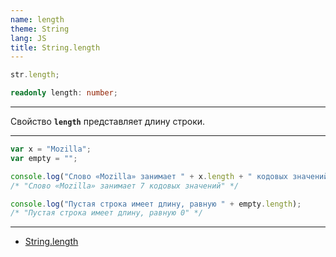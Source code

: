 ```yaml
---
name: length
theme: String
lang: JS
title: String.length
---
```


```js
str.length;
```

```ts
readonly length: number;
```

---

Свойство **`length`** представляет длину строки.

---

```js
var x = "Mozilla";
var empty = "";

console.log("Слово «Mozilla» занимает " + x.length + " кодовых значений");
/* "Слово «Mozilla» занимает 7 кодовых значений" */

console.log("Пустая строка имеет длину, равную " + empty.length);
/* "Пустая строка имеет длину, равную 0" */
```

---

- [String.length](https://developer.mozilla.org/ru/docs/Web/JavaScript/Reference/Global_Objects/String/length)
